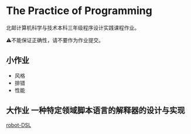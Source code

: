 # The Practice of Programming

北邮计算机科学与技术本科三年级程序设计实践课程作业。

:warning:不能保证正确性，请不要作为作业提交。

## 小作业

- 风格
- 排错
- 性能

## 大作业 一种特定领域脚本语言的解释器的设计与实现

[robot-DSL](https://github.com/xqmmcqs/robot-DSL)